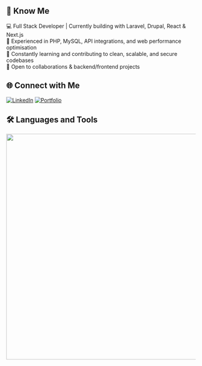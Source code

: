 ## 👋 Know Me
💻 Full Stack Developer | Currently building with Laravel, Drupal, React & Next.js  
🔧 Experienced in PHP, MySQL, API integrations, and web performance optimisation  
🌱 Constantly learning and contributing to clean, scalable, and secure codebases  
🤝 Open to collaborations & backend/frontend projects  

## 🌐 Connect with Me
[![LinkedIn](https://img.icons8.com/3d-fluency/45/linkedin.png)](https://www.linkedin.com/in/chen-li-dev/)
[![Portfolio](https://img.icons8.com/3d-fluency/45/link.png)](https://chenli.au)

## 🛠️ Languages and Tools
<img src="https://skillicons.dev/icons?i=php,laravel,symfony,react,nextjs,html,js,ts,tailwind,bootstrap,mysql,postgres,git,github,firebase,aws,vscode,figma,linux,docker" width="600" />
